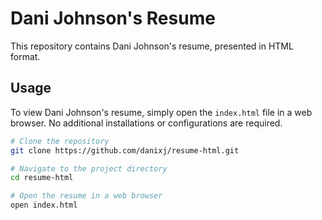 # Dani Johnson's Resume

This repository contains Dani Johnson's resume, presented in HTML format.

## Usage

To view Dani Johnson's resume, simply open the `index.html` file in a web browser. No additional installations or configurations are required.

```bash
# Clone the repository
git clone https://github.com/danixj/resume-html.git

# Navigate to the project directory
cd resume-html

# Open the resume in a web browser
open index.html
